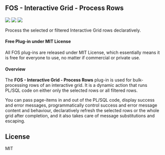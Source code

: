 

## FOS - Interactive Grid - Process Rows

![](https://img.shields.io/badge/Plug--in_Type-Dynamic_Action-orange.svg) ![](https://img.shields.io/badge/APEX-19.2-success.svg) ![](https://img.shields.io/badge/APEX-20.1-success.svg)

Process the selected or filtered Interactive Grid rows declaratively.
<h4>Free Plug-in under MIT License</h4>
<p>
All FOS plug-ins are released under MIT License, which essentially means it is free for everyone to use, no matter if commercial or private use.
</p>
<h4>Overview</h4>
<p>
    The <strong>FOS - Interactive Grid - Process Rows</strong> plug-in is used for bulk-processing rows of an interactive grid. It is a dynamic action that runs PL/SQL code on either only the selected rows or all filtered rows.
</p>
<p>
    You can pass page-items in and out of the PL/SQL code, display success and error messages, programmatically control success and error message content and behaviour, declaratively refresh the selected rows or the whole grid after completion, and it also takes care of message substitutions and escaping.
</p>


## License

MIT



